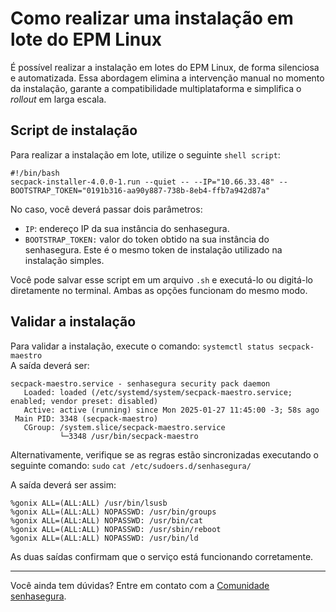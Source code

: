 # Como realizar uma instalação em lote do EPM Linux

É possível realizar a instalação em lotes do EPM Linux, de forma silenciosa e automatizada. Essa abordagem elimina a intervenção manual no momento da instalação, garante a compatibilidade multiplataforma e simplifica o *rollout* em larga escala.

## Script de instalação

Para realizar a instalação em lote, utilize o seguinte `shell script`:

```shell
#!/bin/bash
secpack-installer-4.0.0-1.run --quiet -- --IP="10.66.33.48" --BOOTSTRAP_TOKEN="0191b316-aa90y887-738b-8eb4-ffb7a942d87a"
```

No caso, você deverá passar dois parâmetros:

* `IP`: endereço IP da sua instância do senhasegura.  
* `BOOTSTRAP_TOKEN:` valor do token obtido na sua instância do senhasegura. Este é o mesmo token de instalação utilizado  na instalação simples.

Você pode salvar esse script em um arquivo `.sh` e executá-lo ou digitá-lo diretamente no terminal. Ambas as opções  funcionam do mesmo modo.

## Validar a instalação

Para validar a instalação, execute o comando: `systemctl status secpack-maestro`  
A saída deverá ser:

```shell
secpack-maestro.service - senhasegura security pack daemon
   Loaded: loaded (/etc/systemd/system/secpack-maestro.service; enabled; vendor preset: disabled)
   Active: active (running) since Mon 2025-01-27 11:45:00 -3; 58s ago
 Main PID: 3348 (secpack-maestro)
   CGroup: /system.slice/secpack-maestro.service
           └─3348 /usr/bin/secpack-maestro
```

Alternativamente,  verifique se as regras estão sincronizadas executando o seguinte comando: `sudo` `cat /etc/sudoers.d/senhasegura/`

A saída deverá ser assim:

```shell
%gonix ALL=(ALL:ALL) /usr/bin/lsusb
%gonix ALL=(ALL:ALL) NOPASSWD: /usr/bin/groups
%gonix ALL=(ALL:ALL) NOPASSWD: /usr/bin/cat
%gonix ALL=(ALL:ALL) NOPASSWD: /usr/sbin/reboot
%gonix ALL=(ALL:ALL) NOPASSWD: /usr/bin/ld
```

As duas saídas confirmam que o serviço está funcionando corretamente.

---

Você ainda tem dúvidas? Entre em contato com a [Comunidade senhasegura](https://community.senhasegura.io/).  